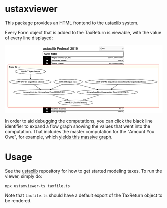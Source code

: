 # ustaxviewer

This package provides an HTML frontend to the [ustaxlib]() system.

Every Form object that is added to the TaxReturn is viewable, with the value of every line
displayed:

![Main screen showing Form 1040](doc/f1040.png)

In order to aid debugging the computations, you can click the black line identifier to expand a flow
graph showing the values that went into the computation. That includes the master computation for
the "Amount You Owe", for example, which [yields this massive graph](doc/f1040-amount-owed.svg).

# Usage

See the [ustaxlib]() repository for how to get started modeling taxes. To run the viewer, simply do:

    npx ustaxviewer-ts taxfile.ts

Note that `taxfile.ts` should have a default export of the TaxReturn object to be rendered.
